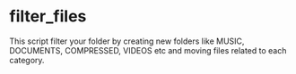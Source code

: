 # filter_files
This script filter your folder by creating new folders like MUSIC, DOCUMENTS, COMPRESSED, VIDEOS etc and moving files related to each category.

